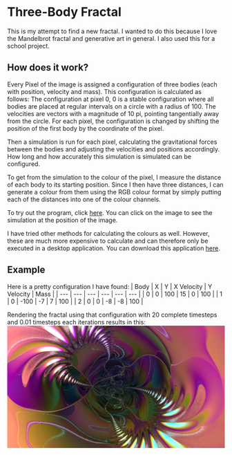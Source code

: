 # Three-Body Fractal
This is my attempt to find a new fractal. I wanted to do this because I love the Mandelbrot fractal and generative art in general. I also used this for a school project.
## How does it work?
Every Pixel of the image is assigned a configuration of three bodies (each with position, velocity and mass). This configuration is calculated as follows: The configuration at pixel 0, 0 is a stable configuration where all bodies are placed at regular intervals on a circle with a radius of 100. The velocities are vectors with a magnitude of 10 pi, pointing tangentially away from the circle. For each pixel, the configuration is changed by shifting the position of the first body by the coordinate of the pixel.

Then a simulation is run for each pixel, calculating the gravitational forces between the bodies and adjusting the velocities and positions accordingly. How long and how accurately this simulation is simulated can be configured.

To get from the simulation to the colour of the pixel, I measure the distance of each body to its starting position. Since I then have three distances, I can generate a colour from them using the RGB colour format by simply putting each of the distances into one of the colour channels.

To try out the program, click [here](https://threebody.azurewebsites.net/sandbox?lang=en). You can click on the image to see the simulation at the position of the image.

I have tried other methods for calculating the colours as well. However, these are much more expensive to calculate and can therefore only be executed in a desktop application. You can download this application [here](https://github.com/Schlafhase/ThreeBody/releases/tag/v1.0.0).

## Example
Here is a pretty configuration I have found:
| Body | X | Y | X Velocity | Y Velocity | Mass |
| --- | --- | --- | --- | --- | --- |
| 0 | 0 | 100 | 15 | 0 | 100 |
| 1 | 0 | -100 | -7 | 7 | 100 |
| 2 | 0 | 0 | -8 | -8 | 100 |

Rendering the fractal using that configuration with 20 complete timesteps and 0.01 timesteps each iterations results in this:
![Result](https://github.com/Schlafhase/ThreeBody/blob/master/ThreeBodySandbox/wwwroot/fractal-distance-hd.png)
